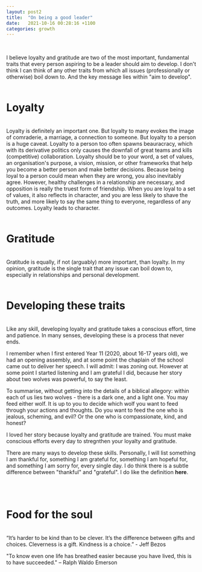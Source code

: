 ```yaml
---
layout: post2
title:  "On being a good leader"
date:   2021-10-16 00:28:16 +1100
categories: growth
---
```

<br>

I believe loyalty and gratitude are two of the most important, fundamental traits that every person aspiring to be a leader should aim to develop. I don't think I can think of any other traits from which all issues (professionally or otherwise) boil down to. And the key message lies within "aim to develop". 
<br>
<br>
<h1>Loyalty</h1>
<br>
Loyalty is definitely an important one. But loyalty to many evokes the image of comraderie, a marriage, a connection to someone. But loyalty to a person is a huge caveat. Loyalty to a person too often spawns beauracracy, which with its derivative politics only causes the downfall of great teams and kills (competitive) collaboration. Loyalty should be to your word, a set of values, an organisation's purpose, a vision, mission, or other frameworks that help you become a better person and make better decisions. Because being loyal to a person could mean when they are wrong, you also inevitably agree. However, healthy challenges in a relationship are necessary, and opposition is really the truest form of friendship. When you are loyal to a set of values, it also reflects in character, and you are less likely to shave the truth, and more likely to say the same thing to everyone, regardless of any outcomes. Loyalty leads to character. 
<br>
<br>
<h1>Gratitude</h1>
<br>
Gratitude is equally, if not (arguably) more important, than loyalty. In my opinion, gratitude is the single trait that any issue can boil down to, especially in relationships and personal development.  




<br>
<br>
<h1>Developing these traits</h1>
<br>
Like any skill, developing loyalty and gratitude takes a conscious effort, time and patience. In many senses, developing these is a process that never ends. 

I remember when I first entered Year 11 (2020, about 16-17 years old), we had an opening assembly, and at some point the chaplain of the school came out to deliver her speech. I will admit: I was zoning out. However at some point I started listening and I am grateful I did, because her story about two wolves was powerful, to say the least. 

To summarise, without getting into the details of a biblical allegory: within each of us lies two wolves - there is a dark one, and a light one. You may feed either wolf. It is up to you to decide which wolf you want to feed through your actions and thoughts. Do you want to feed the one who is jealous, scheming, and evil? Or the one who is compassionate, kind, and honest? 

I loved her story because loyalty and gratitude are trained. You must make conscious efforts every day to stregnthen your loyalty and gratitude.   

There are many ways to develop these skills. Personally, I will list something I am thankful for, something I am grateful for, something I am hopeful for, and something I am sorry for, every single day. I do think there is a subtle difference between "thankful" and "grateful". I do like the definition <strong><a src="https://liveboldandbloom.com/07/values/grateful-vs-thankful#:~:text=You%20can%20exhibit%20your%20thanks,in%20both%20fable%20and%20psalm.">here</a></strong>. 





<br>
<br>
<h1>Food for the soul</h1>
<br>
“It’s harder to be kind than to be clever. It’s the difference between gifts and choices. Cleverness is a gift. Kindness is a choice.” - Jeff Bezos

"To know even one life has breathed easier because you have lived, this is to have succeeded." – Ralph Waldo Emerson


